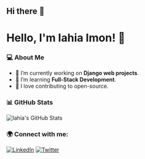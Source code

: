 ## Hi there 👋

<!--
**iahiaimon/iahiaimon** is a ✨ _special_ ✨ repository because its `README.md` (this file) appears on your GitHub profile.

Here are some ideas to get you started:

- 🔭 I’m currently working on ...
- 🌱 I’m currently learning ...
- 👯 I’m looking to collaborate on ...
- 🤔 I’m looking for help with ...
- 💬 Ask me about ...
- 📫 How to reach me: ...
- 😄 Pronouns: ...
- ⚡ Fun fact: ...
-->



# Hello, I'm Iahia Imon! 👋

### 💻 About Me
- 🔭 I’m currently working on **Django web projects**.
- 🌱 I’m learning **Full-Stack Development**.
- 🚀 I love contributing to open-source.

### 📊 GitHub Stats
![Iahia's GitHub Stats](https://github-readme-stats.vercel.app/api?username=iahiaimon&show_icons=true&theme=radical)

### 🌍 Connect with me:
[![LinkedIn](https://img.shields.io/badge/LinkedIn-blue?style=for-the-badge&logo=linkedin)](https://www.linkedin.com/in/iahia-imon-17654b331/)
[![Twitter](https://img.shields.io/badge/Twitter-%231DA1F2.svg?style=for-the-badge&logo=twitter&logoColor=white)](https://x.com/Iahia_Imon)
